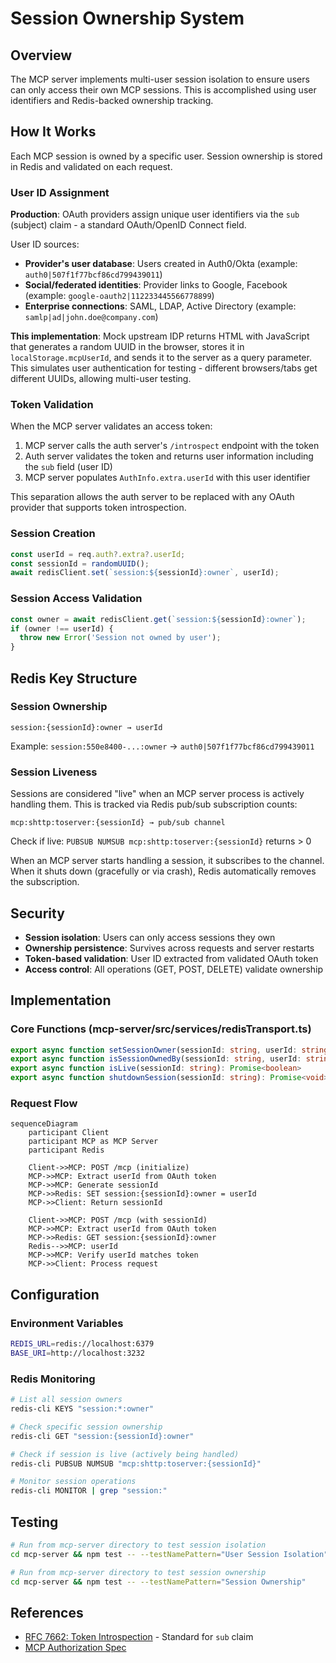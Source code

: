 # Session Ownership System

## Overview

The MCP server implements multi-user session isolation to ensure users can only access their own MCP sessions. This is accomplished using user identifiers and Redis-backed ownership tracking.

## How It Works

Each MCP session is owned by a specific user. Session ownership is stored in Redis and validated on each request.

### User ID Assignment

**Production**: OAuth providers assign unique user identifiers via the `sub` (subject) claim - a standard OAuth/OpenID Connect field.

User ID sources:
- **Provider's user database**: Users created in Auth0/Okta (example: `auth0|507f1f77bcf86cd799439011`)
- **Social/federated identities**: Provider links to Google, Facebook (example: `google-oauth2|112233445566778899`)
- **Enterprise connections**: SAML, LDAP, Active Directory (example: `samlp|ad|john.doe@company.com`)

**This implementation**: Mock upstream IDP returns HTML with JavaScript that generates a random UUID in the browser, stores it in `localStorage.mcpUserId`, and sends it to the server as a query parameter. This simulates user authentication for testing - different browsers/tabs get different UUIDs, allowing multi-user testing.

### Token Validation

When the MCP server validates an access token:

1. MCP server calls the auth server's `/introspect` endpoint with the token
2. Auth server validates the token and returns user information including the `sub` field (user ID)
3. MCP server populates `AuthInfo.extra.userId` with this user identifier

This separation allows the auth server to be replaced with any OAuth provider that supports token introspection.

### Session Creation

```typescript
const userId = req.auth?.extra?.userId;
const sessionId = randomUUID();
await redisClient.set(`session:${sessionId}:owner`, userId);
```

### Session Access Validation

```typescript
const owner = await redisClient.get(`session:${sessionId}:owner`);
if (owner !== userId) {
  throw new Error('Session not owned by user');
}
```

## Redis Key Structure

### Session Ownership
```
session:{sessionId}:owner → userId
```

Example: `session:550e8400-...:owner` → `auth0|507f1f77bcf86cd799439011`

### Session Liveness

Sessions are considered "live" when an MCP server process is actively handling them. This is tracked via Redis pub/sub subscription counts:

```
mcp:shttp:toserver:{sessionId} → pub/sub channel
```

Check if live: `PUBSUB NUMSUB mcp:shttp:toserver:{sessionId}` returns > 0

When an MCP server starts handling a session, it subscribes to the channel. When it shuts down (gracefully or via crash), Redis automatically removes the subscription.

## Security

- **Session isolation**: Users can only access sessions they own
- **Ownership persistence**: Survives across requests and server restarts
- **Token-based validation**: User ID extracted from validated OAuth token
- **Access control**: All operations (GET, POST, DELETE) validate ownership

## Implementation

### Core Functions (mcp-server/src/services/redisTransport.ts)

```typescript
export async function setSessionOwner(sessionId: string, userId: string): Promise<void>
export async function isSessionOwnedBy(sessionId: string, userId: string): Promise<boolean>
export async function isLive(sessionId: string): Promise<boolean>
export async function shutdownSession(sessionId: string): Promise<void>
```

### Request Flow

```mermaid
sequenceDiagram
    participant Client
    participant MCP as MCP Server
    participant Redis

    Client->>MCP: POST /mcp (initialize)
    MCP->>MCP: Extract userId from OAuth token
    MCP->>MCP: Generate sessionId
    MCP->>Redis: SET session:{sessionId}:owner = userId
    MCP->>Client: Return sessionId

    Client->>MCP: POST /mcp (with sessionId)
    MCP->>MCP: Extract userId from OAuth token
    MCP->>Redis: GET session:{sessionId}:owner
    Redis-->>MCP: userId
    MCP->>MCP: Verify userId matches token
    MCP->>Client: Process request
```


## Configuration

### Environment Variables
```bash
REDIS_URL=redis://localhost:6379
BASE_URI=http://localhost:3232
```

### Redis Monitoring

```bash
# List all session owners
redis-cli KEYS "session:*:owner"

# Check specific session ownership
redis-cli GET "session:{sessionId}:owner"

# Check if session is live (actively being handled)
redis-cli PUBSUB NUMSUB "mcp:shttp:toserver:{sessionId}"

# Monitor session operations
redis-cli MONITOR | grep "session:"
```

## Testing

```bash
# Run from mcp-server directory to test session isolation
cd mcp-server && npm test -- --testNamePattern="User Session Isolation"

# Run from mcp-server directory to test session ownership
cd mcp-server && npm test -- --testNamePattern="Session Ownership"
```

## References

- [RFC 7662: Token Introspection](https://datatracker.ietf.org/doc/html/rfc7662) - Standard for `sub` claim
- [MCP Authorization Spec](https://modelcontextprotocol.io/specification/2025-06-18/basic/authorization)
